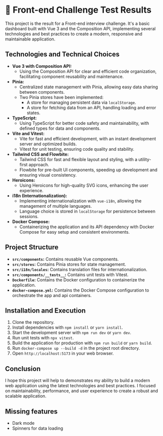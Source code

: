 # 🚀 Front-end Challenge Test Results

This project is the result for a Front-end interview challenge. It's a basic dashboard built with Vue 3 and the Composition API, implementing several technologies and best practices to create a modern, responsive and maintainable application.

## Technologies and Technical Choices

- **Vue 3 with Composition API:**
  - Using the Composition API for clear and efficient code organization, facilitating component reusability and maintenance.
- **Pinia:**
  - Centralized state management with Pinia, allowing easy data sharing between components.
  - Two Pinia stores have been implemented:
    - A store for managing persistent data via `localStorage`.
    - A store for fetching data from an API, handling loading and error states.
- **TypeScript:**
  - Using TypeScript for better code safety and maintainability, with defined types for data and components.
- **Vite and Vitest:**
  - Vite for fast and efficient development, with an instant development server and optimized builds.
  - Vitest for unit testing, ensuring code quality and stability.
- **Tailwind CSS and Flowbite:**
  - Tailwind CSS for fast and flexible layout and styling, with a utility-first approach.
  - Flowbite for pre-built UI components, speeding up development and ensuring visual consistency.
- **Heroicons:**
  - Using Heroicons for high-quality SVG icons, enhancing the user experience.
- **i18n (Internationalization):**
  - Implementing internationalization with `vue-i18n`, allowing the management of multiple languages.
  - Language choice is stored in `localStorage` for persistence between sessions.
- **Docker Compose:**
  - Containerizing the application and its API dependency with Docker Compose for easy setup and consistent environments.

## Project Structure

- **`src/components`:** Contains reusable Vue components.
- **`src/stores`:** Contains Pinia stores for state management.
- **`src/i18n/locales`:** Contains translation files for internationalization.
- **`src/components/__tests__`:** Contains unit tests with Vitest.
- **`Dockerfile`:** Contains the Docker configuration to containerize the application.
- **`docker-compose.yml`:** Contains the Docker Compose configuration to orchestrate the app and api containers.

## Installation and Execution

1.  Clone the repository.
2.  Install dependencies with `npm install` or `yarn install`.
3.  Start the development server with `npm run dev` or `yarn dev`.
4.  Run unit tests with `npx vitest`.
5.  Build the application for production with `npm run build` or `yarn build`.
6.  Run `docker-compose up --build -d` in the project root directory.
7.  Open `http://localhost:5173` in your web browser.

## Conclusion

I hope this project will help to demonstrates my ability to build a modern web application using the latest technologies and best practices. I focused on maintainability, performance, and user experience to create a robust and scalable application.

## Missing features

- Dark mode
- Spinners for data loading
